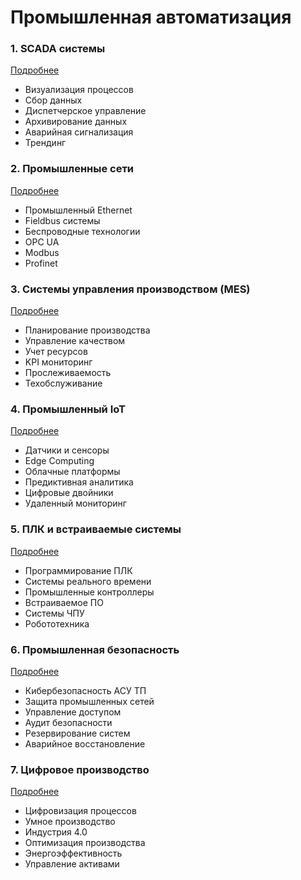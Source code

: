 # Промышленная автоматизация

### 1. SCADA системы
[Подробнее](/specializations/industrial-automation/scada/index.md)
- Визуализация процессов
- Сбор данных
- Диспетчерское управление
- Архивирование данных
- Аварийная сигнализация
- Трендинг

### 2. Промышленные сети
[Подробнее](/specializations/industrial-automation/networks/index.md)
- Промышленный Ethernet
- Fieldbus системы
- Беспроводные технологии
- OPC UA
- Modbus
- Profinet

### 3. Системы управления производством (MES)
[Подробнее](/specializations/industrial-automation/mes/index.md)
- Планирование производства
- Управление качеством
- Учет ресурсов
- KPI мониторинг
- Прослеживаемость
- Техобслуживание

### 4. Промышленный IoT
[Подробнее](/specializations/industrial-automation/iot/index.md)
- Датчики и сенсоры
- Edge Computing
- Облачные платформы
- Предиктивная аналитика
- Цифровые двойники
- Удаленный мониторинг

### 5. ПЛК и встраиваемые системы
[Подробнее](/specializations/industrial-automation/plc/index.md)
- Программирование ПЛК
- Системы реального времени
- Промышленные контроллеры
- Встраиваемое ПО
- Системы ЧПУ
- Робототехника

### 6. Промышленная безопасность
[Подробнее](/specializations/industrial-automation/security/index.md)
- Кибербезопасность АСУ ТП
- Защита промышленных сетей
- Управление доступом
- Аудит безопасности
- Резервирование систем
- Аварийное восстановление

### 7. Цифровое производство
[Подробнее](/specializations/industrial-automation/digital-manufacturing/index.md)
- Цифровизация процессов
- Умное производство
- Индустрия 4.0
- Оптимизация производства
- Энергоэффективность
- Управление активами
